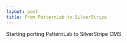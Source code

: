 ```yaml
---
layout: post
title: From PatternLab to SilverStripe
---
```


Starting porting PatternLab to SilverStripe CMS